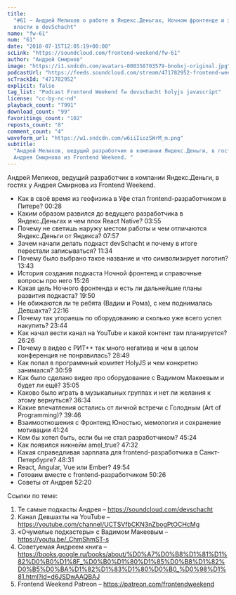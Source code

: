 ```yaml
---
title:
  "#61 – Андрей Мелихов о работе в Яндекс.Деньгах, Ночном фронтенде и захвате
  власти в devSchacht"
name: "fw-61"
num: "61"
date: "2018-07-15T12:05:19+00:00"
scLink: "https://soundcloud.com/frontend-weekend/fw-61"
author: "Андрей Смирнов"
image: "https://i1.sndcdn.com/avatars-000358703579-bnobxj-original.jpg"
podcastUrl: "https://feeds.soundcloud.com/stream/471782952-frontend-weekend-fw-61.m4a"
scTrackId: "471782952"
explicit: false
tag_list: "Podcast Frontend Weekend fw devschacht holyjs javascript"
license: "cc-by-nc-nd"
playback_count: "7991"
download_count: "99"
favoritings_count: "102"
reposts_count: "8"
comment_count: "4"
waveform_url: "https://w1.sndcdn.com/w6iiIiozSWrM_m.png"
subtitle:
  "Андрей Мелихов, ведущий разработчик в компании Яндекс.Деньги, в гостях у
  Андрея Смирнова из Frontend Weekend. "
---
```


Андрей Мелихов, ведущий разработчик в компании Яндекс.Деньги, в гостях у Андрея
Смирнова из Frontend Weekend.

- Как в своё время из геофизика в Уфе стал frontend-разработчиком в Питере?
  <timecode sec="28">00:28</timecode>
- Каким образом развился до ведущего разработчика в Яндекс.Деньгах и чем плох
  React Native? <timecode sec="235">03:55</timecode>
- Почему не светишь наружу местом работы и чем отличаются Яндекс.Деньги от
  Яндекса? <timecode sec="477">07:57</timecode>
- Зачем начали делать подкаст devSchacht и почему в итоге перестали
  записываться? <timecode sec="694">11:34</timecode>
- Почему было выбрано такое название и что символизирует логотип?
  <timecode sec="823">13:43</timecode>
- История создания подкаста Ночной фронтенд и справочные вопросы про него
  <timecode sec="926">15:26</timecode>
- Какая цель Ночного фронтенда и есть ли дальнейшие планы развития подкаста?
  <timecode sec="1190">19:50</timecode>
- Не обижаются ли те ребята (Вадим и Рома), с кем поднималась Девшахта?
  <timecode sec="1336">22:16</timecode>
- Почему так угораешь по оборудованию и сколько уже всего успел накупить?
  <timecode sec="1424">23:44</timecode>
- Как начал вести канал на YouTube и какой контент там планируется?
  <timecode sec="1586">26:26</timecode>
- Почему в видео с РИТ++ так много негатива и чем в целом конференция не
  понравилась? <timecode sec="1729">28:49</timecode>
- Как попал в программный комитет HolyJS и чем конкретно занимался?
  <timecode sec="1859">30:59</timecode>
- Как было сделано видео про оборудование с Вадимом Макеевым и будет ли ещё?
  <timecode sec="2105">35:05</timecode>
- Каково было играть в музыкальных группах и нет ли желания к этому вернуться?
  <timecode sec="2194">36:34</timecode>
- Какие впечатления остались от личной встречи с Голодным (Art of Programming)?
  <timecode sec="2386">39:46</timecode>
- Взаимоотношения с Фронтенд Юностью, мемология и сохранение мотивации
  <timecode sec="2484">41:24</timecode>
- Кем бы хотел быть, если бы не стал разработчиком?
  <timecode sec="2724">45:24</timecode>
- Как появился никнейм amel_true? <timecode sec="2852">47:32</timecode>
- Какая справедливая зарплата для frontend-разработчика в Санкт-Петербурге?
  <timecode sec="2911">48:31</timecode>
- React, Angular, Vue или Ember? <timecode sec="2994">49:54</timecode>
- Готовим вместе с frontend-разработчиком <timecode sec="3026">50:26</timecode>
- Советы от Андрея <timecode sec="3140">52:20</timecode>

Ссылки по теме:

1. Те самые подкасты Андрея – <https://soundcloud.com/devschacht>
2. Канал Девшахты на YouTube –
   <https://youtube.com/channel/UCTSVfbCKN3nZbogPtOCHcMg>
3. «Очумелые подкастеры» с Вадимом Макеевым – <https://youtu.be/_ChmShmST-s>
4. Советуемая Андреем книга –
   <https://books.google.ru/books/about/%D0%A7%D0%B8%D1%81%D1%82%D0%B0%D1%8F_%D0%B0%D1%80%D1%85%D0%B8%D1%82%D0%B5%D0%BA%D1%82%D1%83%D1%80%D0%B0_%D0%98%D1%81.html?id=d6JSDwAAQBAJ>
5. Frontend Weekend Patreon – <https://patreon.com/frontendweekend>
